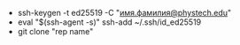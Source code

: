 - ssh-keygen -t ed25519 -C "имя.фамилия@phystech.edu"
- eval "$(ssh-agent -s)"
    ssh-add ~/.ssh/id_ed25519
- git clone "rep name"